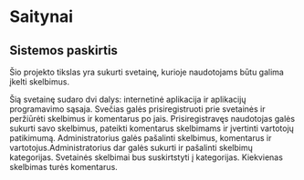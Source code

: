 # Saitynai

## Sistemos paskirtis
Šio projekto tikslas yra sukurti svetainę, kurioje naudotojams būtu galima įkelti skelbimus.

Šią svetainę sudaro dvi dalys: internetinė aplikacija ir aplikacijų programavimo sąsaja.
Svečias galės prisiregistruoti prie svetainės ir peržiūrėti skelbimus ir komentarus po jais. Prisiregistravęs naudotojas galės sukurti savo skelbimus, pateikti komentarus skelbimams ir įvertinti vartotojų patikimumą. Administratorius galės pašalinti skelbimus, komentarus ir vartotojus.Administratorius dar galės sukurti ir pašalinti skelbimų kategorijas. Svetainės skelbimai bus suskirtstyti į kategorijas. Kiekvienas skelbimas turės komentarus.
